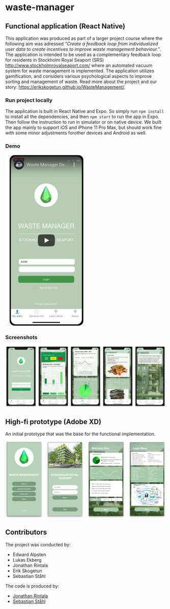 # waste-manager

## Functional application (React Native)

This application was produced as part of a larger project course where the following aim was adressed *“Create a feedback loop from individualized user data to create incentives to improve waste management behaviour.”*. The application is intended to be used as a complementary feedback loop for residents in Stockholm Royal Seaport (SRS) http://www.stockholmroyalseaport.com/ where an automated vacuum system for waste management is implemented. The application utilizes gamification, and considers various psychological aspects to improve sorting and management of waste. Read more about the project and our story: https://erikskogetun.github.io/WasteManagement/.

### Run project locally

The application is built in React Native and Expo. So simply run `npm install` to install all the dependencies, and then `npm start` to run the app in Expo. Then follow the instruction to run in simulator or on native device. We built the app mainly to support iOS and iPhone 11 Pro Max, but should work fine with some minor adjustments forother devices and Android as well.

### Demo

<a href="https://youtu.be/0zD1Ks4LaRg"><img title="Functional app demo - Youtube" alt="Functional app demo" src="doc/functional-thumb.png" width="250"></a>

### Screenshots

![functional](img/functional.png)



## High-fi prototype (Adobe XD)

An initial prototype that was the base for the functional implementation.

![high-fi](img/high-fi.png)



## Contributors

The project was conducted by:

- Edward Alpsten
- Lukas Ekberg
- Jonathan Rintala
- Erik Skogetun
- Sebastian Ståhl



The code is produced by:

- <a href="https://github.com/rintala">Jonathan Rintala</a>
- <a href="https://github.com/sebastianstaahl">Sebastian Ståhl</a>

